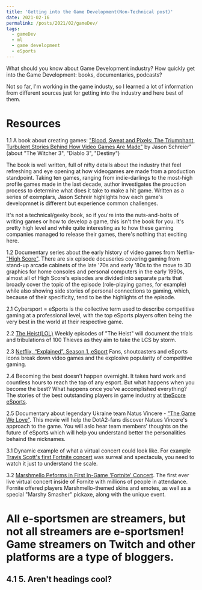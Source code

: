```yaml
---
title: 'Getting into the Game Development(Non-Technical post)'
date: 2021-02-16
permalink: /posts/2021/02/gameDev/
tags:
  - gameDev
  - ml
  - game development
  - eSports
---
```


What should you know about Game Development industry?
How quickly get into the Game Development: books, documentaries, podcasts?

Not so far, I'm working in the game industy, so I learned a lot of information from different sources just for getting into the industry and here best of them.

Resources
======

1.1 A book about creating games: ["Blood, Sweat and Pixels: The Triumphant, Turbulent Stories Behind How Video Games Are Made"](https://www.amazon.com/Blood-Sweat-Pixels-Triumphant-Turbulent-ebook/dp/B01NAKSWW1) by Jason Schreier" (about "The Witcher 3", "Diablo 3", "Destiny")

The book is well written, full of nifty details about the industry that feel refreshing and eye opening at how videogames are made from a production standpoint. Taking ten games, ranging from indie-darlings to the most-high profile games made in the last decade, author investigates the prouction process to determine what does it take to make a hit game. Written as a series of exemplars, Jason Schreir highlights how each game's developmnet is different but experience common challenges.

It's not a technical/geeky book, so if you're into the nuts-and-bolts of writing games or how to develop a game, this isn't the book for you. It's pretty high level and while quite interesting as to how these gaming companies managed to release their games, there's nothing that exciting here.

1.2 Documentary series about the early history of video games from Netflix- ["High Score"](https://www.netflix.com/kg/title/81019087). There are six episode docuseries covering gaming from stand-up arcade cabinets of the late '70s and early '80s to the move to 3D graphics for home consoles and personal computers in the early 1990s, almost all of High Score's episodes are divided into separate parts that broadly cover the topic of the episode (role-playing games, for example) while also showing side stories of personal connections to gaming, which, because of their specificity, tend to be the highlights of the episode. 


2.1 Cybersport = eSports is the collective term used to describe competitive gaming at a professional level, with the top eSports players often being the very best in the world at their respective game.

2.2 [The Heist(LOL)](https://www.youtube.com/playlist?list=PLXUZHIZE7_chcW4REOhC0Uga5GLjPRtBH&fbclid=IwAR3UxLu3cpFWij_6tSUeLm0u3ZOUwP1wKnm1QViFwfsBNlJ3-4eeiG_l7o4) Weekly episodes of "The Heist" will document the trials and tribulations of 100 Thieves as they aim to take the LCS by storm.

2.3 [Netflix, “Explained”, Season 1, eSport](https://www.netflix.com/title/80216752) Fans, shoutcasters and eSports icons break down video games and the explosive popularity of competitive gaming.

2.4 Becoming the best doesn’t happen overnight. It takes hard work and countless hours to reach the top of any esport. But what happens when you become the best? What happens once you’ve accomplished everything? The stories of the best outstanding players in game industry at [theScore eSports](https://www.youtube.com/playlist?list=PL5aiD_mmsFoikP4hF2BQkmVdjpjrBxNqS&fbclid=IwAR3y5n3aO1dxdRUEN_Y1q-fknJ8II5HLXuoXdeSKCffqDVnEznQkuvhzxys).

2.5 Documentary about legendary Ukraine team Natus Vincere - ["The Game We Love"](https://www.youtube.com/watch?fbclid=IwAR0zBOcLfclPUFbiHzfXXpRTfR2osnzEe6Co8jfhWU6UI5w1_6umMOWO5Nk&v=PcUv1SmHcXg&feature=youtu.be). This movie will help the DotA2-fans discover Natues Vincere's approach to the game. You will aslo hear team members' thoughts on the future of eSports which will help you understand better the personalities behaind the nicknames.

3.1 Dynamic example of what a virtual concert could look like. For example [Travis Scott's first Fortnite concert](https://www.youtube.com/watch?fbclid=IwAR3aW0EuoFjKvsMENUHPydVLUY8nWkOfz5WOg0YKyTAQO4J2rBAZWV4cdQw&v=wYeFAlVC8qU&feature=youtu.be) was surreal and spectacula, you need to watch it just to understand the scale.

3.2 [Marshmello Peforms in First In-Game 'Fortnite' Concert](https://www.youtube.com/watch?fbclid=IwAR3LHjz5EoP1lfn6rwuosppCz1U5HnREHfdES-2M_JDu8RP79J2HhHF1BUY&v=NBsCzN-jfvA&feature=youtu.be). The first ever live virtual concert inside of Fornite with millions of people in attendance. Fornite offered players Marshmello-themed skins and emotes, as well as a special "Marshy Smasher" pickaxe, along with the unique event.


All e-sportsmen are streamers, but not all streamers are e-sportsmen! Game streamers on Twitch and other platforms are a type of bloggers.
======

4.1
5.
Aren't headings cool?
------
